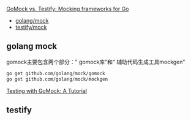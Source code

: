 


[GoMock vs. Testify: Mocking frameworks for Go](https://blog.codecentric.de/2019/07/gomock-vs-testify/)

- [golang/mock](https://github.com/golang/mock)
- [testify/mock](https://github.com/stretchr/testify)

##  golang mock

gomock主要包含两个部分：" gomock库"和“ 辅助代码生成工具mockgen”

```sh
go get github.com/golang/mock/gomock
go get github.com/golang/mock/mockgen
```

[Testing with GoMock: A Tutorial](https://blog.codecentric.de/en/2017/08/gomock-tutorial/)

## testify

